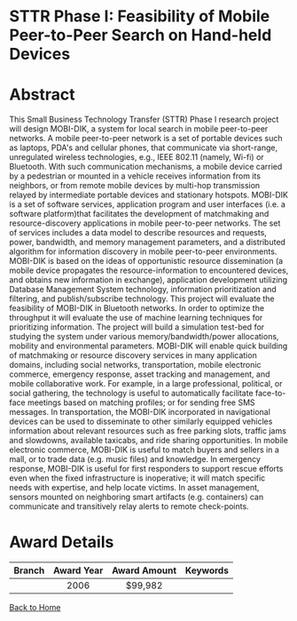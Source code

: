 
STTR Phase I: Feasibility of Mobile Peer-to-Peer Search on Hand-held Devices
============================================================================

# Abstract


This Small Business Technology Transfer (STTR) Phase I research project will design MOBI-DIK, a system for local search in mobile peer-to-peer networks. A mobile peer-to-peer network is a set of portable devices such as laptops, PDA's and cellular phones, that communicate via short-range, unregulated wireless technologies, e.g., IEEE 802.11 (namely, Wi-fi) or Bluetooth. With such communication mechanisms, a mobile device carried by a pedestrian or mounted in a vehicle receives information from its neighbors, or from remote mobile devices by multi-hop transmission relayed by intermediate portable devices and stationary hotspots. MOBI-DIK is a set of software services, application program and user interfaces (i.e. a software platform)that facilitates the development of matchmaking and resource-discovery applications in mobile peer-to-peer networks. The set of services includes a data model to describe resources and requests, power, bandwidth, and memory management parameters, and a distributed algorithm for information discovery in mobile peer-to-peer environments. MOBI-DIK is based on the ideas of opportunistic resource dissemination (a mobile device propagates the resource-information to encountered devices, and obtains new information in exchange), application development utilizing Database Management System technology, information prioritization and filtering, and publish/subscribe technology.  This project will evaluate the feasibility of MOBI-DIK in Bluetooth networks. In order to optimize the throughput it will evaluate the use of machine learning techniques for prioritizing information. The project will build a simulation test-bed for studying the system under various memory/bandwidth/power allocations, mobility and environmental parameters. MOBI-DIK will enable quick building of matchmaking or resource discovery services in many application domains, including social networks, transportation, mobile electronic commerce, emergency response, asset tracking and management, and mobile collaborative work. For example, in a large professional, political, or social gathering, the technology is useful to automatically facilitate face-to-face meetings based on matching profiles; or for sending free SMS messages. In transportation, the MOBI-DIK incorporated in navigational devices can be used to disseminate to other similarly equipped vehicles information about relevant resources such as free parking slots, traffic jams and slowdowns, available taxicabs, and ride sharing opportunities. In mobile electronic commerce, MOBI-DIK is useful to match buyers and sellers in a mall, or to trade data (e.g. music files) and knowledge. In emergency response, MOBI-DIK is useful for first responders to support rescue efforts even when the fixed infrastructure is inoperative; it will match specific needs with expertise, and help locate victims. In asset management, sensors mounted on neighboring smart artifacts (e.g. containers) can communicate and transitively relay alerts to remote check-points.  

# Award Details

|Branch|Award Year|Award Amount|Keywords|
| :---: | :---: | :---: | :---: |
||2006|$99,982||
  
  


[Back to Home](https://github.com/chrischow/dod_sbir_awards/Reports/JT/#84)